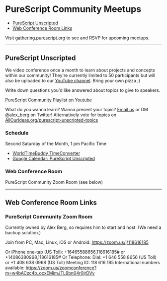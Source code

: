 # PureScript Community Meetups


* [PureScript Unscripted](#purescript-unscripted)
* [Web Conference Room Links](#web-conference-room-links)

Visit [gathering.purescript.org](https://gathering.purescript.org) to see and RSVP for upcoming meetups.

***


## PureScript Unscripted

We video conference once a month to learn about projects and concepts within our community! They're currently limited to 50 participants but will also be uploaded to our [YouTube channel](https://www.youtube.com/channel/UCPtHLGu_WXh-OvX8NAVtDEw). Bring your own pizza ;)

Write down questions you'd like answered about topics to give to speakers.

[PureScript Community Playlist on Youtube](https://www.youtube.com/playlist?list=PLQDWDZypikvGSNomRZNzBF2ARFLgW4TOV)

What do you wanna learn? Wanna present your topic? [Email us](mailto:purescript.community@gmail.com) or DM @alex_berg on Twitter! Alternatively vote for topics on [AllOurIdeas.org/purescript-unscripted-topics](http://www.allourideas.org/purescript-unscripted-topics/)

### Schedule

Second Saturday of the Month, 1 pm Pacific Time

- [WorldTimeBuddy TimeConverter](http://www.worldtimebuddy.com/?qm=1&lid=5391959,2643743,658225,2147714&h=5391959&date=2016-4-23&sln=13-15)
- [Google Calendar: PureScript Unscripted](https://calendar.google.com/calendar/embed?src=Ym03N2g1cmlhYW8wc2s2anBlczBrOGx2NGtAZ3JvdXAuY2FsZW5kYXIuZ29vZ2xlLmNvbQ)

### Web Conference Room

PureScript Community Zoom Room (see below)


***


## Web Conference Room Links

### PureScript Community Zoom Room

Currently owned by Alex Berg, so requires him to start and host. (We need a backup solution.)

Join from PC, Mac, Linux, iOS or Android: https://zoom.us/j/118616185

Or iPhone one-tap (US Toll): +16465588656,118616185# or +14086380968,118616185#
Or Telephone:
Dial: +1 646 558 8656 (US Toll) or +1 408 638 0968 (US Toll)
Meeting ID: 118 616 185
International numbers available: https://zoom.us/zoomconference?m=w4bACzc4b_ocxEMimJTL9bn04r0jrDVv
